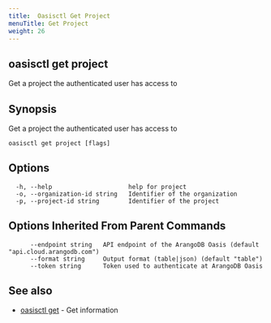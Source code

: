 ```yaml
---
title:  Oasisctl Get Project
menuTitle: Get Project
weight: 26
---
```

## oasisctl get project

Get a project the authenticated user has access to

## Synopsis
Get a project the authenticated user has access to

```
oasisctl get project [flags]
```

## Options
```
  -h, --help                     help for project
  -o, --organization-id string   Identifier of the organization
  -p, --project-id string        Identifier of the project
```

## Options Inherited From Parent Commands
```
      --endpoint string   API endpoint of the ArangoDB Oasis (default "api.cloud.arangodb.com")
      --format string     Output format (table|json) (default "table")
      --token string      Token used to authenticate at ArangoDB Oasis
```

## See also
* [oasisctl get](_index.md)	 - Get information

